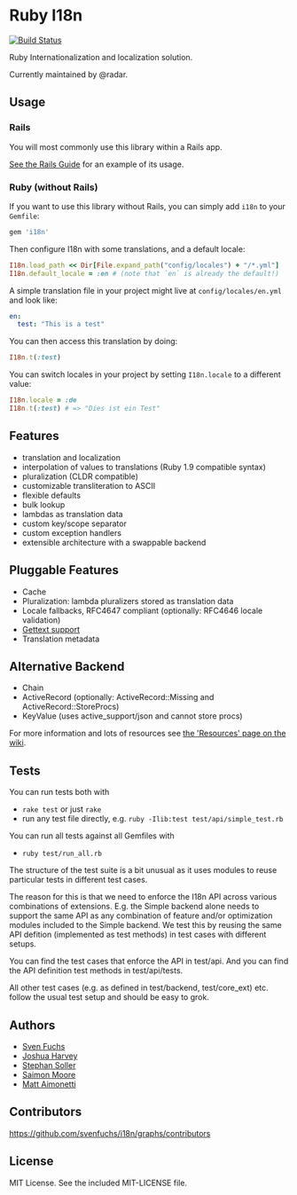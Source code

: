 # Ruby I18n

[![Build Status](https://api.travis-ci.org/svenfuchs/i18n.svg?branch=master)](https://travis-ci.org/svenfuchs/i18n)

Ruby Internationalization and localization solution.

Currently maintained by @radar.

## Usage

### Rails

You will most commonly use this library within a Rails app.

[See the Rails Guide](http://guides.rubyonrails.org/i18n.html) for an example of its usage.

### Ruby (without Rails)

If you want to use this library without Rails, you can simply add `i18n` to your `Gemfile`:

```ruby
gem 'i18n'
```

Then configure I18n with some translations, and a default locale:

```ruby
I18n.load_path << Dir[File.expand_path("config/locales") + "/*.yml"]
I18n.default_locale = :en # (note that `en` is already the default!)
```

A simple translation file in your project might live at `config/locales/en.yml` and look like:

```yml
en:
  test: "This is a test"
```

You can then access this translation by doing:

```ruby
I18n.t(:test)
```

You can switch locales in your project by setting `I18n.locale` to a different value:

```ruby
I18n.locale = :de
I18n.t(:test) # => "Dies ist ein Test"
```

## Features

* translation and localization
* interpolation of values to translations (Ruby 1.9 compatible syntax)
* pluralization (CLDR compatible)
* customizable transliteration to ASCII
* flexible defaults
* bulk lookup
* lambdas as translation data
* custom key/scope separator
* custom exception handlers
* extensible architecture with a swappable backend

## Pluggable Features

* Cache
* Pluralization: lambda pluralizers stored as translation data
* Locale fallbacks, RFC4647 compliant (optionally: RFC4646 locale validation)
* [Gettext support](https://github.com/svenfuchs/i18n/wiki/Gettext)
* Translation metadata

## Alternative Backend

* Chain
* ActiveRecord (optionally: ActiveRecord::Missing and ActiveRecord::StoreProcs)
* KeyValue (uses active_support/json and cannot store procs)

For more information and lots of resources see [the 'Resources' page on the wiki](https://github.com/svenfuchs/i18n/wiki/Resources).

## Tests

You can run tests both with

* `rake test` or just `rake`
* run any test file directly, e.g. `ruby -Ilib:test test/api/simple_test.rb`

You can run all tests against all Gemfiles with

* `ruby test/run_all.rb`

The structure of the test suite is a bit unusual as it uses modules to reuse
particular tests in different test cases.

The reason for this is that we need to enforce the I18n API across various
combinations of extensions. E.g. the Simple backend alone needs to support
the same API as any combination of feature and/or optimization modules included
to the Simple backend. We test this by reusing the same API defition (implemented
as test methods) in test cases with different setups.

You can find the test cases that enforce the API in test/api. And you can find
the API definition test methods in test/api/tests.

All other test cases (e.g. as defined in test/backend, test/core_ext) etc.
follow the usual test setup and should be easy to grok.

## Authors

* [Sven Fuchs](http://www.artweb-design.de)
* [Joshua Harvey](http://www.workingwithrails.com/person/759-joshua-harvey)
* [Stephan Soller](http://www.arkanis-development.de)
* [Saimon Moore](http://saimonmoore.net)
* [Matt Aimonetti](https://matt.aimonetti.net/)

## Contributors

https://github.com/svenfuchs/i18n/graphs/contributors

## License

MIT License. See the included MIT-LICENSE file.
